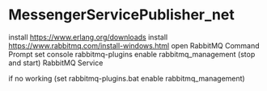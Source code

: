 # MessengerServicePublisher_net

install https://www.erlang.org/downloads
install https://www.rabbitmq.com/install-windows.html
open RabbitMQ Command Prompt set console 
    rabbitmq-plugins enable rabbitmq_management (stop and start) RabbitMQ Service
  
  if no working (set rabbitmq-plugins.bat enable rabbitmq_management)